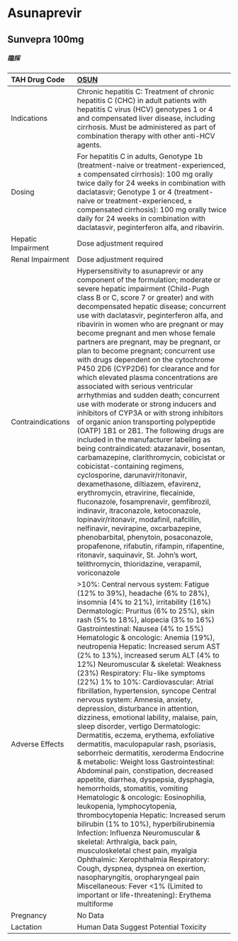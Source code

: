 # Asunaprevir

## Sunvepra 100mg

##### 臨採

| TAH Drug Code      | [OSUN](https://www.tahsda.org.tw/drugs/hissearch.php?drug_code=OSUN)                                                                                                                                                                                                                                                                                                                                                                                                                                                                                                                                                                                                                                                                                                                                                                                                                                                                                                                                                                                                                                                                                                                                                                                                                                                                                                                                                                                                   |
|:-------------------|:-----------------------------------------------------------------------------------------------------------------------------------------------------------------------------------------------------------------------------------------------------------------------------------------------------------------------------------------------------------------------------------------------------------------------------------------------------------------------------------------------------------------------------------------------------------------------------------------------------------------------------------------------------------------------------------------------------------------------------------------------------------------------------------------------------------------------------------------------------------------------------------------------------------------------------------------------------------------------------------------------------------------------------------------------------------------------------------------------------------------------------------------------------------------------------------------------------------------------------------------------------------------------------------------------------------------------------------------------------------------------------------------------------------------------------------------------------------------------|
| Indications        | Chronic hepatitis C: Treatment of chronic hepatitis C (CHC) in adult patients with hepatitis C virus (HCV) genotypes 1 or 4 and compensated liver disease, including cirrhosis. Must be administered as part of combination therapy with other anti-HCV agents.                                                                                                                                                                                                                                                                                                                                                                                                                                                                                                                                                                                                                                                                                                                                                                                                                                                                                                                                                                                                                                                                                                                                                                                                        |
| Dosing             | For hepatitis C in adults, Genotype 1b (treatment-naive or treatment-experienced, ± compensated cirrhosis): 100 mg orally twice daily for 24 weeks in combination with daclatasvir; Genotype 1 or 4 (treatment-naive or treatment-experienced, ± compensated cirrhosis): 100 mg orally twice daily for 24 weeks in combination with daclatasvir, peginterferon alfa, and ribavirin.                                                                                                                                                                                                                                                                                                                                                                                                                                                                                                                                                                                                                                                                                                                                                                                                                                                                                                                                                                                                                                                                                    |
| Hepatic Impairment | Dose adjustment required                                                                                                                                                                                                                                                                                                                                                                                                                                                                                                                                                                                                                                                                                                                                                                                                                                                                                                                                                                                                                                                                                                                                                                                                                                                                                                                                                                                                                                               |
| Renal Impairment   | Dose adjustment required                                                                                                                                                                                                                                                                                                                                                                                                                                                                                                                                                                                                                                                                                                                                                                                                                                                                                                                                                                                                                                                                                                                                                                                                                                                                                                                                                                                                                                               |
| Contraindications  | Hypersensitivity to asunaprevir or any component of the formulation; moderate or severe hepatic impairment (Child-Pugh class B or C, score 7 or greater) and with decompensated hepatic disease; concurrent use with daclatasvir, peginterferon alfa, and ribavirin in women who are pregnant or may become pregnant and men whose female partners are pregnant, may be pregnant, or plan to become pregnant; concurrent use with drugs dependent on the cytochrome P450 2D6 (CYP2D6) for clearance and for which elevated plasma concentrations are associated with serious ventricular arrhythmias and sudden death; concurrent use with moderate or strong inducers and inhibitors of CYP3A or with strong inhibitors of organic anion transporting polypeptide (OATP) 1B1 or 2B1. The following drugs are included in the manufacturer labeling as being contraindicated: atazanavir, bosentan, carbamazepine, clarithromycin, cobicistat or cobicistat-containing regimens, cyclosporine, darunavir/ritonavir, dexamethasone, diltiazem, efavirenz, erythromycin, etravirine, flecainide, fluconazole, fosamprenavir, gemfibrozil, indinavir, itraconazole, ketoconazole, lopinavir/ritonavir, modafinil, nafcillin, nelfinavir, nevirapine, oxcarbazepine, phenobarbital, phenytoin, posaconazole, propafenone, rifabutin, rifampin, rifapentine, ritonavir, saquinavir, St. John’s wort, telithromycin, thioridazine, verapamil, voriconazole                   |
| Adverse Effects    | >10%: Central nervous system: Fatigue (12% to 39%), headache (6% to 28%), insomnia (4% to 21%), irritability (16%) Dermatologic: Pruritus (6% to 25%), skin rash (5% to 18%), alopecia (3% to 16%) Gastrointestinal: Nausea (4% to 15%) Hematologic & oncologic: Anemia (19%), neutropenia Hepatic: Increased serum AST (2% to 13%), increased serum ALT (4% to 12%) Neuromuscular & skeletal: Weakness (23%) Respiratory: Flu-like symptoms (22%) 1% to 10%: Cardiovascular: Atrial fibrillation, hypertension, syncope Central nervous system: Amnesia, anxiety, depression, disturbance in attention, dizziness, emotional lability, malaise, pain, sleep disorder, vertigo Dermatologic: Dermatitis, eczema, erythema, exfoliative dermatitis, maculopapular rash, psoriasis, seborrheic dermatitis, xeroderma Endocrine & metabolic: Weight loss Gastrointestinal: Abdominal pain, constipation, decreased appetite, diarrhea, dyspepsia, dysphagia, hemorrhoids, stomatitis, vomiting Hematologic & oncologic: Eosinophilia, leukopenia, lymphocytopenia, thrombocytopenia Hepatic: Increased serum bilirubin (1% to 10%), hyperbilirubinemia Infection: Influenza Neuromuscular & skeletal: Arthralgia, back pain, musculoskeletal chest pain, myalgia Ophthalmic: Xerophthalmia Respiratory: Cough, dyspnea, dyspnea on exertion, nasopharyngitis, oropharyngeal pain Miscellaneous: Fever <1% (Limited to important or life-threatening): Erythema multiforme |
| Pregnancy          | No Data                                                                                                                                                                                                                                                                                                                                                                                                                                                                                                                                                                                                                                                                                                                                                                                                                                                                                                                                                                                                                                                                                                                                                                                                                                                                                                                                                                                                                                                                |
| Lactation          | Human Data Suggest Potential Toxicity                                                                                                                                                                                                                                                                                                                                                                                                                                                                                                                                                                                                                                                                                                                                                                                                                                                                                                                                                                                                                                                                                                                                                                                                                                                                                                                                                                                                                                  |

